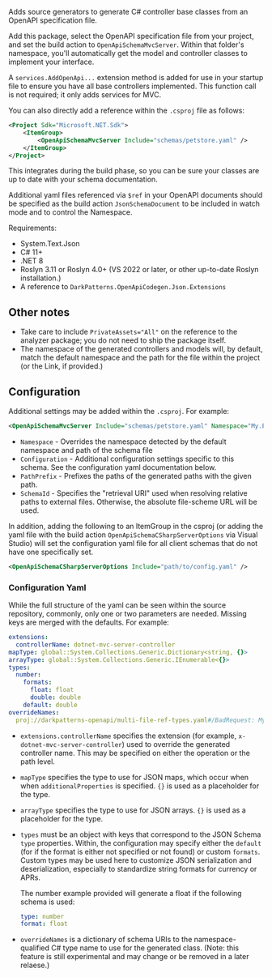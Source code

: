 Adds source generators to generate C# controller base classes from an OpenAPI specification file.

Add this package, select the OpenAPI specification file from your project, and set the build action to `OpenApiSchemaMvcServer`. Within that folder's namespace, you'll automatically get the model and controller classes to implement your interface.

A `services.AddOpenApi...` extension method is added for use in your startup file to ensure you have all base controllers implemented. This function call is not required; it only adds services for MVC.

You can also directly add a reference within the `.csproj` file as follows:

```xml
<Project Sdk="Microsoft.NET.Sdk">
	<ItemGroup>
		<OpenApiSchemaMvcServer Include="schemas/petstore.yaml" />
	</ItemGroup>
</Project>
```

This integrates during the build phase, so you can be sure your classes are up to date with your schema documentation.


Additional yaml files referenced via `$ref` in your OpenAPI documents should be
specified as the build action `JsonSchemaDocument` to be included in watch mode
and to control the Namespace.

Requirements:

- System.Text.Json
- C# 11+
- .NET 8
- Roslyn 3.11 or Roslyn 4.0+ (VS 2022 or later, or other up-to-date Roslyn installation.)
- A reference to `DarkPatterns.OpenApiCodegen.Json.Extensions`

## Other notes

- Take care to include `PrivateAssets="All"` on the reference to the analyzer
  package; you do not need to ship the package itself.
- The namespace of the generated controllers and models will, by default, match the default
  namespace and the path for the file within the project (or the Link, if
  provided.)

## Configuration

Additional settings may be added within the `.csproj`. For example:

```xml
<OpenApiSchemaMvcServer Include="schemas/petstore.yaml" Namespace="My.Extensions" Configuration="path/to/config.yaml" />
```

- `Namespace` - Overrides the namespace detected by the default namespace and
  path of the schema file
- `Configuration` - Additional configuration settings specific to this schema.
  See the configuration yaml documentation below.
- `PathPrefix` - Prefixes the paths of the generated paths with the given path.
- `SchemaId` - Specifies the "retrieval URI" used when resolving relative paths
  to external files. Otherwise, the absolute file-scheme URL will be used.

In addition, adding the following to an ItemGroup in the csproj (or adding the
yaml file with the build action `OpenApiSchemaCSharpServerOptions` via Visual
Studio) will set the configuration yaml file for all client schemas that do not
have one specifically set.

```xml
<OpenApiSchemaCSharpServerOptions Include="path/to/config.yaml" />
```

### Configuration Yaml

While the full structure of the yaml can be seen within the source repository,
commonly, only one or two parameters are needed. Missing keys are merged with
the defaults. For example:

```yaml
extensions:
  controllerName: dotnet-mvc-server-controller
mapType: global::System.Collections.Generic.Dictionary<string, {}>
arrayType: global::System.Collections.Generic.IEnumerable<{}>
types:
  number:
    formats:
      float: float
      double: double
    default: double
overrideNames:
  proj://darkpatterns-openapi/multi-file-ref-types.yaml#/BadRequest: My.Common.BadRequest
```

- `extensions.controllerName` specifies the extension (for example,
  `x-dotnet-mvc-server-controller`) used to override the generated controller
  name. This may be specified on either the operation or the path level.
- `mapType` specifies the type to use for JSON maps, which occur when when
  `additionalProperties` is specified. `{}` is used as a placeholder for the
  type.
- `arrayType` specifies the type to use for JSON arrays. `{}` is used as a
  placeholder for the type.
- `types` must be an object with keys that correspond to the JSON Schema `type`
  properties. Within, the configuration may specify either the `default` (for if
  the format is either not specified or not found) or custom `formats`. Custom
  types may be used here to customize JSON serialization and deserialization,
  especially to standardize string formats for currency or APRs.

    The number example provided will generate a float if the following schema is used:

    ```yaml
    type: number
    format: float
    ```
- `overrideNames` is a dictionary of schema URIs to the namespace-qualified C#
  type name to use for the generated class. (Note: this feature is still experimental and may change or be removed in a later relaese.)
